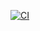 [![CI](https://github.com/ori-coval/proper-RobotCode2024/actions/workflows/main.yml/badge.svg)](https://github.com/ori-coval/proper-RobotCode2024/actions/workflows/main.yml)
